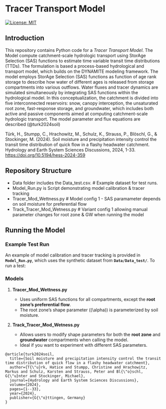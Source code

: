 # Tracer Transport Model
[![License: MIT](https://img.shields.io/badge/License-MIT-yellow.svg)](LICENSE)  
## Introduction
This repository contains Python code for a *Tracer Transport Model*.  The Model compute catchment-scale hydrologic transport using StorAge Selection (SAS) functions to estimate time variable transit time distributions (TTDs). The formulation is based a process-based hydrological and transport model, which builds on the DYNAMITE modeling framework. The model employs StorAge Selection (SAS) functions as function of age rank storage to describe how water of different ages is released from storage compartments into various outflows. Water fluxes and tracer dynamics are simulated simultaneously by integrating SAS functions within the hydrological model. In this conceptualization, the catchment is divided into five interconnected reservoirs: snow, canopy interception, the unsaturated root zone,  fast-response storage, and groundwater, which includes both active and passive components aimed at computing catchment-scale hydrologic transport. The model parameter and flux equations are described (@turk2024soil)  

Türk, H., Stumpp, C., Hrachowitz, M., Schulz, K., Strauss, P., Blöschl, G., & Stockinger, M. (2024). Soil moisture and precipitation intensity control the transit time distribution of quick flow in a flashy headwater catchment. Hydrology and Earth System Sciences Discussions, 2024, 1-33. https://doi.org/10.5194/hess-2024-359

## Repository Structure
- Data folder includes the Data_test.csv. # Example dataset for test runs.
- Model_Run.py is Script demonstrating model calibration & tracer tracking 
- Tracer_Mod_Wettness.py # Model config 1 - SAS paramameter depends on soil moisture  for preferential flow   
- Track_Tracer_Mod_Wetness.py # Variant config 1 allowing manual parameter changes for root zone & GW when running the model 


## Running the Model
### Example Test Run
An example of model calibration and tracer tracking is provided in **`Model_Run.py`**, which uses the synthetic dataset from **`Data/Data_test/`**. To run a test:

### Models 

1. **Tracer_Mod_Wettness.py**  
   - Uses uniform SAS functions for all compartments, except the **root zone’s preferential flow**.  
   - The root zone’s shape parameter (\(\alpha\)) is parameterized by soil moisture.

3. **Track_Tracer_Mod_Wetness.py** 
   - Allows users to modify shape parameters for both the **root zone** and **groundwater** compartments when calling the model.  
   - Ideal if you want to experiment with different SAS  parameters. 

```
@article{turk2024soil,
  title={Soil moisture and precipitation intensity control the transit time distribution of quick flow in a flashy headwater catchment},
  author={T{\"u}rk, Hatice and Stumpp, Christine and Hrachowitz, Markus and Schulz, Karsten and Strauss, Peter and Bl{\"o}schl, G{\"u}nter and Stockinger, Michael},
  journal={Hydrology and Earth System Sciences Discussions},
  volume={2024},
  pages={1--33},
  year={2024},
  publisher={G{\"o}ttingen, Germany}
}
``` 

